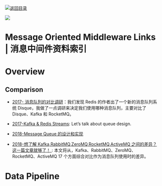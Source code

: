 [![返回目录](https://user-images.githubusercontent.com/5803001/38079637-ff0abcf0-3371-11e8-9b76-ad651620afc7.jpg)](https://github.com/wxyyxc1992/Awesome-Links)

![](https://img.readitlater.com/i/cdn-images-1.medium.com/max/800/1*LBocICeBuP3FSLPMBLA04g/RS/w1408.png?&ssl=1)

# Message Oriented Middleware Links | 消息中间件资料索引

# Overview

## Comparison

- [2017- 消息队列的对比调研](http://www.jianshu.com/p/f056a74d77a4)：我们发现 Redis 的作者出了一个新的消息队列系统 Disque，我做了一点调研来决定我们使用哪种消息队列，主要对比了 Disque、Kafka 和 RocketMQ。

- [2017-Kafka & Redis Streams](https://parg.co/UsQ): Let’s talk about queue design.

* [2018-Message Queue 的设计和实现](http://mp.weixin.qq.com/s/AgdayVL0pvcwL0amLouu-Q)

* [2018-想了解 Kafka,RabbitMQ,ZeroMQ,RocketMQ,ActiveMQ 之间的差异？这一篇文章就够了！ ](https://mp.weixin.qq.com/s/y3CheyPMJpLpD3pB3lTT9g): 本文将从，Kafka、RabbitMQ、ZeroMQ、RocketMQ、ActiveMQ 17 个方面综合对比作为消息队列使用时的差异。

# Data Pipeline
